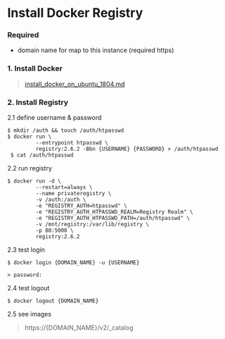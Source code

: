 # Install Docker Registry

### Required
- domain name for map to this instance (required https)

### 1. Install Docker 

> [install_docker_on_ubuntu_1804.md](install_docker_on_ubuntu_1804.md)

### 2. Install Registry

2.1  define username & password

```shell
$ mkdir /auth && touch /auth/htpasswd
$ docker run \
         --entrypoint htpasswd \
         registry:2.6.2 -Bbn {USERNAME} {PASSWORD} > /auth/htpasswd
 $ cat /auth/htpasswd
```

2.2 run registry
```shell
$ docker run -d \
         --restart=always \
         --name privateregistry \
         -v /auth:/auth \
         -e "REGISTRY_AUTH=htpasswd" \
         -e "REGISTRY_AUTH_HTPASSWD_REALM=Registry Realm" \
         -e "REGISTRY_AUTH_HTPASSWD_PATH=/auth/htpasswd" \
         -v /mnt/registry:/var/lib/registry \
         -p 80:5000 \
         registry:2.6.2
```
2.3 test login
```shell
$ docker login {DOMAIN_NAME} -u {USERNAME}

> password: 
```

2.4 test logout
```shell 
$ docker logout {DOMAIN_NAME}
```
2.5 see images

> https://{DOMAIN_NAME}/v2/_catalog
